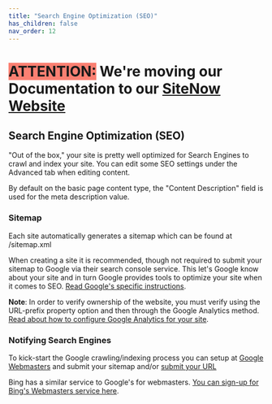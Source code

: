 ```yaml
---
title: "Search Engine Optimization (SEO)"
has_children: false
nav_order: 12
---
```

# <span style=background-color:salmon>ATTENTION:</span> We're moving our Documentation to our [SiteNow Website](http://sitenow.uiowa.edu/documentation/search-engine-optimization)

## Search Engine Optimization (SEO)

"Out of the box," your site is pretty well optimized for Search Engines to crawl and index your site. You can edit some SEO settings under the Advanced tab when editing content.

By default on the basic page content type, the "Content Description" field is used for the meta description value.

### Sitemap

Each site automatically generates a sitemap which can be found at /sitemap.xml

When creating a site it is recommended, though not required to submit your sitemap to Google via their search console service. This let's Google know about your site and in turn Google provides tools to optimize your site when it comes to SEO. [Read Google's specific instructions](https://support.google.com/webmasters/answer/6332964).

**Note**: In order to verify ownership of the website, you must verify using the URL-prefix property option and then through the Google Analytics method. [Read about how to configure Google Analytics for your site](../google-analytics/index.md).


### Notifying Search Engines

To kick-start the Google crawling/indexing process you can setup at [Google Webmasters](https://www.google.com/webmasters) and submit your sitemap and/or [submit your URL](https://www.google.com/webmasters/tools/submit-url?pli=1)

Bing has a similar service to Google's for webmasters. [You can sign-up for Bing's Webmasters service here](https://www.bing.com/toolbox/webmaster/).
